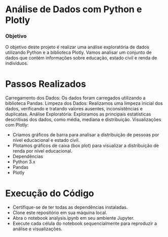# Análise de Dados com Python e Plotly

### Objetivo

O objetivo deste projeto é realizar uma análise exploratória de dados utilizando Python e a biblioteca Plotly. Vamos analisar um conjunto de dados que contém informações sobre educação, estado civil e renda de indivíduos.

# Passos Realizados
Carregamento dos Dados: Os dados foram carregados utilizando a biblioteca Pandas.
Limpeza dos Dados: Realizamos uma limpeza inicial dos dados, verificando e tratando valores ausentes, inconsistências e duplicatas.
Análise Exploratória: Exploramos as principais estatísticas descritivas dos dados, como média, mediana e distribuição.
Visualizações com Plotly:
- Criamos gráficos de barra para analisar a distribuição de pessoas por nível educacional e estado civil.
- Plotamos gráficos de caixa (box plot) para visualizar a distribuição de renda por nível educacional.
- Dependências
- Python 3.x
- Pandas
- Plotly

# Execução do Código
- Certifique-se de ter todas as dependências instaladas.
- Clone este repositório em sua máquina local.
- Abra o notebook analysis.ipynb em seu ambiente Jupyter.
- Execute cada célula do notebook sequencialmente para reproduzir a análise e visualizações.
